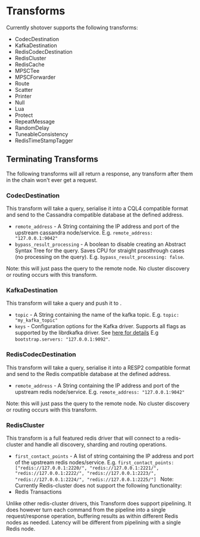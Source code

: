 # Transforms
Currently shotover supports the following transforms:
* CodecDestination
* KafkaDestination
* RedisCodecDestination
* RedisCluster
* RedisCache
* MPSCTee
* MPSCForwarder
* Route
* Scatter
* Printer
* Null
* Lua
* Protect
* RepeatMessage
* RandomDelay
* TuneableConsistency
* RedisTimeStampTagger

## Terminating Transforms
The following transforms will all return a response, any transform after them in the chain won't ever
get a request.

### CodecDestination
This transform will take a query, serialise it into a CQL4 compatible format and send to the Cassandra compatible
database at the defined address.
* `remote_address` - A String containing the IP address and port of the upstream cassandra node/service. E.g. `remote_address: "127.0.0.1:9042"`
* `bypass_result_processing` - A boolean to disable creating an Abstract Syntax Tree for the query. Saves CPU for straight
passthrough cases (no processing on the query). E.g. `bypass_result_processing: false`.

Note: this will just pass the query to the remote node. No cluster discovery or routing occurs with this transform.

### KafkaDestination
This transform will take a query and push it to .
* `topic` - A String containing the name of the kafka topic. E.g. `topic: "my_kafka_topic"`
* `keys` - Configuration options for the Kafka driver. Supports all flags as supported by the librdkafka driver. See
 [here for details](https://docs.confluent.io/5.5.0/clients/librdkafka/md_CONFIGURATION.html) E.g `bootstrap.servers: "127.0.0.1:9092"`.
 
 ### RedisCodecDestination
 This transform will take a query, serialise it into a RESP2 compatible format and send to the Redis compatible
 database at the defined address.
 * `remote_address` - A String containing the IP address and port of the upstream redis node/service. E.g. `remote_address: "127.0.0.1:9042"`
 
 Note: this will just pass the query to the remote node. No cluster discovery or routing occurs with this transform.

 ### RedisCluster
 This transform is a full featured redis driver that will connect to a redis-cluster and handle all discovery, sharding and routing operations.
 * `first_contact_points` - A list of string containing the IP address and port of the upstream redis nodes/service. 
 E.g. `first_contact_points: ["redis://127.0.0.1:2220/", "redis://127.0.0.1:2221/", "redis://127.0.0.1:2222/", "redis://127.0.0.1:2223/", "redis://127.0.0.1:2224/", "redis://127.0.0.1:2225/"]
`
Note: Currently Redis-cluster does not support the following functionality:
* Redis Transactions

Unlike other redis-cluster drivers, this Transform does support pipelining. It does however turn each command from the pipeline into a single
request/response operation, buffering results as within different Redis nodes as needed. Latency will be different from pipelining with a single
Redis node.

